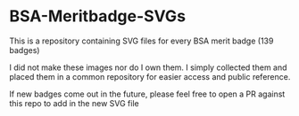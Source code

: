 # BSA-Meritbadge-SVGs
This is a repository containing SVG files for every BSA merit badge (139 badges)

I did not make these images nor do I own them. I simply collected them and placed them in a common repository for easier access and public reference. 

If new badges come out in the future, please feel free to open a PR against this repo to add in the new SVG file
